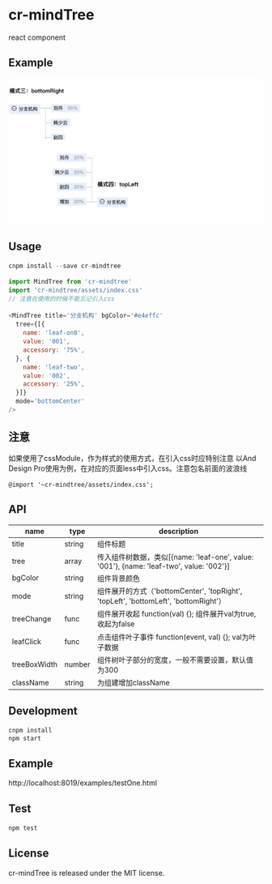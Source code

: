 # cr-mindTree

react component

## Example
 <img src="./github/example1.png" alt="example" />

## Usage

```jsx
cnpm install --save cr-mindtree
```

```js
import MindTree from 'cr-mindtree'
import 'cr-mindtree/assets/index.css'
// 注意在使用的时候不能忘记引入css

<MindTree title='分支机构' bgColor='#e4effc'
  tree={[{
    name: 'leaf-on0',
    value: '001',
    accessory: '75%',
  }, {
    name: 'leaf-two',
    value: '002',
    accessory: '25%',
  }]}
  mode='bottomCenter'
/>
```

## 注意
如果使用了cssModule，作为样式的使用方式，在引入css时应特别注意
以And Design Pro使用为例，在对应的页面less中引入css。注意包名前面的波浪线
```less
@import '~cr-mindtree/assets/index.css';
```
## API
name | type | description
-----|------|------------
title|string|组件标题
tree|array|传入组件树数据，类似[{name: 'leaf-one', value: '001'}, {name: 'leaf-two', value: '002'}]
bgColor|string|组件背景颜色
mode   |string|组件展开的方式（'bottomCenter', 'topRight', 'topLeft', 'bottomLeft', 'bottomRight'）
treeChange|func|组件展开收起 function(val) {}; 组件展开val为true,收起为false
leafClick|func|点击组件叶子事件 function(event, val) {}; val为叶子数据
treeBoxWidth|number|组件树叶子部分的宽度，一般不需要设置，默认值为300
className|string|为组建增加className
## Development

```
cnpm install
npm start
```

## Example

http://localhost:8019/examples/testOne.html

## Test
```js
npm test
```


## License

cr-mindTree is released under the MIT license.
